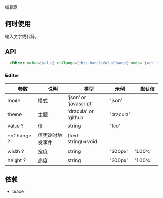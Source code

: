 编辑器

## 何时使用

输入文字或代码。

## API

``` html
  <Editor value={value} onChange={this.handleValueChange} mode='json' theme='dracula' width='100%' height='600px' />
```

### Editor

|　参数　|　说明　|　类型　| 示例　|　默认值　|
| ---  | --- | --- | --- | --- |
| mode | 模式 | 'json' or 'javascript' | 'json' |  |
| theme  | 主题 |  'dracula' or 'github' | 'dracula' |  |
| value ? | 值 | string | 'foo'  |   |
| onChange ? | 值更改时触发事件 | (text: string)=>void |  |   |
| width ? | 宽度 | string | '300px' | '100%' |  
| height ? | 高度 | string | '300px'  | '100%'  |


## 依赖

- brace